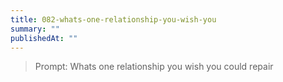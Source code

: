 ```yaml
---
title: 082-whats-one-relationship-you-wish-you
summary: ""
publishedAt: ""
---
```


> Prompt: Whats one relationship you wish you could repair

